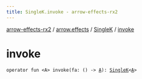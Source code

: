 ```yaml
---
title: SingleK.invoke - arrow-effects-rx2
---
```


[arrow-effects-rx2](../../index.html) / [arrow.effects](../index.html) / [SingleK](index.html) / [invoke](./invoke.html)

# invoke

`operator fun <A> invoke(fa: () -> `[`A`](invoke.html#A)`): `[`SingleK`](index.html)`<`[`A`](invoke.html#A)`>`